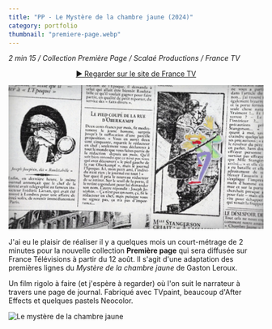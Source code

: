 ```yaml
---
title: "PP - Le Mystère de la chambre jaune (2024)"
category: portfolio
thumbnail: "premiere-page.webp"
---
```


*2 min 15 / Collection Première Page / Scalaé Productions / France TV*

<div style="text-align:center;">
<a href="https://www.france.tv/france-4/premiere-page/6365981-le-mystere-de-la-chambre-jaune.html" class="button">▶ Regarder sur le site de France TV</a>
</div>

![Le mystère de la chambre jaune](../assets/premiere-page-photogramme-002.png)

J'ai eu le plaisir de réaliser il y a quelques mois un court-métrage de 2 minutes pour la nouvelle collection **Première page** qui sera diffusée sur France Télévisions à partir du 12 août. Il s'agit d'une adaptation des premières lignes du *Mystère de la chambre jaune* de Gaston Leroux.

Un film rigolo à faire (et j'espère à regarder) où l'on suit le narrateur à travers une page de journal. Fabriqué avec TVpaint, beaucoup d'After Effects et quelques pastels Neocolor.

![Le mystère de la chambre jaune](../assets/premiere-page-photogramme.png)
